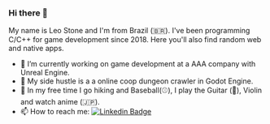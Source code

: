 ### Hi there 👋

<!-- **Leonardo-Rocha/Leonardo-Rocha** is a ✨ _special_ ✨ repository because its `README.md` (this file) appears on your GitHub profile.-->

My name is Leo Stone and I'm from Brazil (🇧🇷). I've been programming C/C++ for game development since 2018. Here you'll also find random web and native apps.

- 🔭 I’m currently working on game development at a AAA company with Unreal Engine.
- 👯 My side hustle is a a online coop dungeon crawler in Godot Engine.
- 💬 In my free time I go hiking and Baseball(⚾), I play the Guitar (🎸), Violin and watch anime (🇯🇵).
- 📫 How to reach me: 
[![Linkedin Badge](https://img.shields.io/badge/-LinkedIn-blue?style=flat-square&logo=Linkedin&logoColor=white&link=https://www.linkedin.com/in/leonardo-rocha-br/)](https://www.linkedin.com/in/leonardo-rocha-br/)
